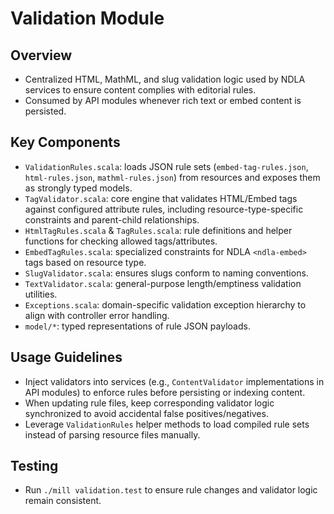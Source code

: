 # Validation Module

## Overview
- Centralized HTML, MathML, and slug validation logic used by NDLA services to ensure content complies with editorial rules.
- Consumed by API modules whenever rich text or embed content is persisted.

## Key Components
- `ValidationRules.scala`: loads JSON rule sets (`embed-tag-rules.json`, `html-rules.json`, `mathml-rules.json`) from resources and exposes them as strongly typed models.
- `TagValidator.scala`: core engine that validates HTML/Embed tags against configured attribute rules, including resource-type-specific constraints and parent-child relationships.
- `HtmlTagRules.scala` & `TagRules.scala`: rule definitions and helper functions for checking allowed tags/attributes.
- `EmbedTagRules.scala`: specialized constraints for NDLA `<ndla-embed>` tags based on resource type.
- `SlugValidator.scala`: ensures slugs conform to naming conventions.
- `TextValidator.scala`: general-purpose length/emptiness validation utilities.
- `Exceptions.scala`: domain-specific validation exception hierarchy to align with controller error handling.
- `model/*`: typed representations of rule JSON payloads.

## Usage Guidelines
- Inject validators into services (e.g., `ContentValidator` implementations in API modules) to enforce rules before persisting or indexing content.
- When updating rule files, keep corresponding validator logic synchronized to avoid accidental false positives/negatives.
- Leverage `ValidationRules` helper methods to load compiled rule sets instead of parsing resource files manually.

## Testing
- Run `./mill validation.test` to ensure rule changes and validator logic remain consistent.

